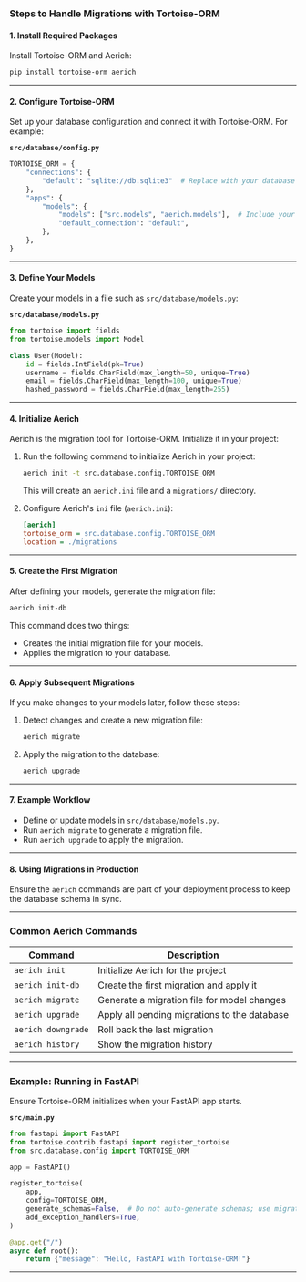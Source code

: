 ### **Steps to Handle Migrations with Tortoise-ORM**

#### **1. Install Required Packages**
Install Tortoise-ORM and Aerich:
```bash
pip install tortoise-orm aerich
```

---

#### **2. Configure Tortoise-ORM**
Set up your database configuration and connect it with Tortoise-ORM. For example:

**`src/database/config.py`**
```python
TORTOISE_ORM = {
    "connections": {
        "default": "sqlite://db.sqlite3"  # Replace with your database URL
    },
    "apps": {
        "models": {
            "models": ["src.models", "aerich.models"],  # Include your models and Aerich
            "default_connection": "default",
        },
    },
}
```

---

#### **3. Define Your Models**
Create your models in a file such as `src/database/models.py`:

**`src/database/models.py`**
```python
from tortoise import fields
from tortoise.models import Model

class User(Model):
    id = fields.IntField(pk=True)
    username = fields.CharField(max_length=50, unique=True)
    email = fields.CharField(max_length=100, unique=True)
    hashed_password = fields.CharField(max_length=255)
```

---

#### **4. Initialize Aerich**
Aerich is the migration tool for Tortoise-ORM. Initialize it in your project:

1. Run the following command to initialize Aerich in your project:
   ```bash
   aerich init -t src.database.config.TORTOISE_ORM
   ```
   This will create an `aerich.ini` file and a `migrations/` directory.

2. Configure Aerich's `ini` file (`aerich.ini`):
   ```ini
   [aerich]
   tortoise_orm = src.database.config.TORTOISE_ORM
   location = ./migrations
   ```

---

#### **5. Create the First Migration**
After defining your models, generate the migration file:
```bash
aerich init-db
```

This command does two things:
- Creates the initial migration file for your models.
- Applies the migration to your database.

---

#### **6. Apply Subsequent Migrations**
If you make changes to your models later, follow these steps:

1. Detect changes and create a new migration file:
   ```bash
   aerich migrate
   ```

2. Apply the migration to the database:
   ```bash
   aerich upgrade
   ```

---

#### **7. Example Workflow**
- Define or update models in `src/database/models.py`.
- Run `aerich migrate` to generate a migration file.
- Run `aerich upgrade` to apply the migration.

---

#### **8. Using Migrations in Production**
Ensure the `aerich` commands are part of your deployment process to keep the database schema in sync.

---

### **Common Aerich Commands**
| Command             | Description                                |
|---------------------|--------------------------------------------|
| `aerich init`       | Initialize Aerich for the project          |
| `aerich init-db`    | Create the first migration and apply it    |
| `aerich migrate`    | Generate a migration file for model changes |
| `aerich upgrade`    | Apply all pending migrations to the database |
| `aerich downgrade`  | Roll back the last migration               |
| `aerich history`    | Show the migration history                 |

---

### **Example: Running in FastAPI**
Ensure Tortoise-ORM initializes when your FastAPI app starts.

**`src/main.py`**
```python
from fastapi import FastAPI
from tortoise.contrib.fastapi import register_tortoise
from src.database.config import TORTOISE_ORM

app = FastAPI()

register_tortoise(
    app,
    config=TORTOISE_ORM,
    generate_schemas=False,  # Do not auto-generate schemas; use migrations
    add_exception_handlers=True,
)

@app.get("/")
async def root():
    return {"message": "Hello, FastAPI with Tortoise-ORM!"}
```

---
